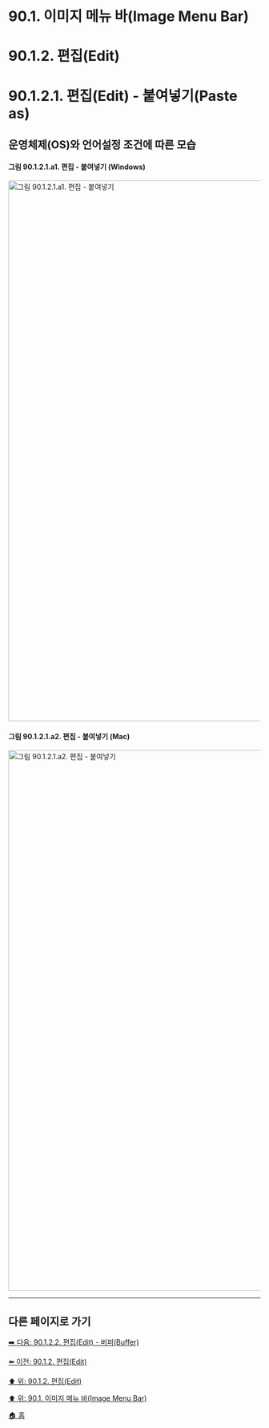 # 90.1. 이미지 메뉴 바(Image Menu Bar)
# 90.1.2. 편집(Edit)
# 90.1.2.1. 편집(Edit) - 붙여넣기(Paste as)
## 운영체제(OS)와 언어설정 조건에 따른 모습
#### 그림 90.1.2.1.a1. 편집 - 붙여넣기 (Windows)
<img width="1080" alt="그림 90.1.2.1.a1. 편집 - 붙여넣기" environment="MacOS:Sonoma 14.2.1 GIMP 2.10.36" src="https://github.com/wonder13662/gimp/assets/15767104/88f31bf9-9b6a-4853-87a5-19901e437c24">

#### 그림 90.1.2.1.a2. 편집 - 붙여넣기 (Mac)
<img width="1080" alt="그림 90.1.2.1.a2. 편집 - 붙여넣기" environment="MacOS:Sonoma 14.2.1 GIMP 2.10.36" src="https://github.com/wonder13662/gimp/assets/15767104/ea295434-ceef-4385-97b7-18fbccb499f0">

***

## 다른 페이지로 가기

[➡️ 다음: 90.1.2.2. 편집(Edit) - 버퍼(Buffer)](./90-01-02-editx-02-buffer.md)

[⬅️ 이전: 90.1.2. 편집(Edit)](./90-01-02-edit.md)

[⬆️ 위: 90.1.2. 편집(Edit)](./90-01-02-edit.md)

[⬆️ 위: 90.1. 이미지 메뉴 바(Image Menu Bar)](./90-01-00-image-menu-bar.md)

[🏠 홈](./00-home.md)
